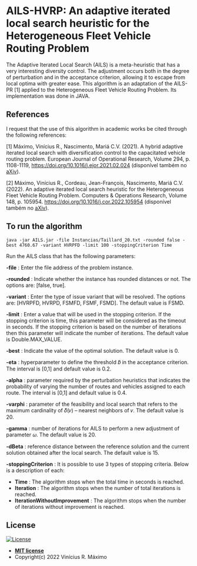 # AILS-HVRP: An adaptive iterated local search heuristic for the Heterogeneous Fleet Vehicle Routing Problem

The Adaptive Iterated Local Search (AILS) is a meta-heuristic that has a very interesting diversity control. The adjustment occurs both in the degree of perturbation and in the acceptance criterion, allowing it to escape from local optima with greater ease. This algorithm is an adaptation of the AILS-PR [1] applied to the Heterogeneous Fleet Vehicle Routing Problem. Its implementation was done in JAVA.

## References

I request that the use of this algorithm in academic works be cited through the following references:

[1] Máximo, Vinícius R., Nascimento, Mariá C.V. (2021).
A hybrid adaptive iterated local search with diversification control to the capacitated vehicle routing problem. European Journal of Operational Research, Volume 294, p. 1108-1119, https://doi.org/10.1016/j.ejor.2021.02.024 (disponível também no [aXiv](https://arxiv.org/abs/2012.11021)).

[2] Máximo, Vinícius R., Cordeau, Jean-François, Nascimento, Mariá C.V. (2022).
An adaptive iterated local search heuristic for the Heterogeneous Fleet Vehicle Routing Problem. Computers & Operations Research, Volume 148, p. 105954.
https://doi.org/10.1016/j.cor.2022.105954 (disponível também no [aXiv](https://arxiv.org/abs/2111.12821)).

## To run the algorithm

```console
java -jar AILS.jar -file Instancias/Taillard_20.txt -rounded false -best 4760.67 -variant HVRPFD -limit 100 -stoppingCriterion Time 
```

Run the AILS class that has the following parameters:

**-file** : Enter the file address of the problem instance.

**-rounded** : Indicate whether the instance has rounded distances or not. The options are: [false, true].

**-variant** : Enter the type of issue variant that will be resolved. The options are: [HVRPFD, HVRPD, FSMFD, FSMF, FSMD]. The default value is FSMD.

**-limit** : Enter a value that will be used in the stopping criterion. If the stopping criterion is time, this parameter will be considered as the timeout in seconds. If the stopping criterion is based on the number of iterations then this parameter will indicate the number of iterations. The default value is Double.MAX_VALUE.

**-best** : Indicate the value of the optimal solution. The default value is 0.

**-eta** : hyperparameter to define the threshold 𝑏̄ in the acceptance criterion. The interval is [0,1] and default value is 0.2.

**-alpha** : parameter required by the perturbation heuristics that indicates the probability of varying the number of routes and vehicles assigned to each route. The interval is [0,1] and default value is 0.4.

**-varphi** : parameter of the feasibility and local search that refers to the maximum cardinality of 𝛿(𝑣) – nearest neighbors of 𝑣. The default value is 20.

**-gamma** : number of iterations for AILS to perform a new adjustment of parameter 𝜔. The default value is 20.

**-dBeta** : reference distance between the reference solution and the current solution obtained after the local search. The default value is 15.

**-stoppingCriterion** : It is possible to use 3 types of stopping criteria. Below is a description of each:
* **Time** : The algorithm stops when the total time in seconds is reached.
* **Iteration** : The algorithm stops when the number of total iterations is reached. 
* **IterationWithoutImprovement** : The algorithm stops when the number of iterations without improvement is reached.

## License

[![License](http://img.shields.io/:license-mit-blue.svg?style=flat-square)](http://badges.mit-license.org)

- **[MIT license](https://opensource.org/licenses/MIT)**
- Copyright(c) 2022 Vinícius R. Máximo
